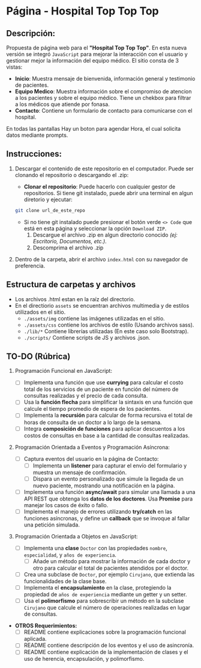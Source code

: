 # Página - Hospital Top Top Top

## Descripción:

Propuesta de página web para el **"Hospital Top Top Top"**. En esta nueva versión se integró `JavaScript` para mejorar la interacción con el usuario y gestionar mejor la información del equipo médico. El sitio consta de 3 vistas:

- **Inicio**: Muestra mensaje de bienvenida, información general y testimonio de pacientes.
- **Equipo Medico**: Muestra información sobre el compromiso de atencion a los pacientes y sobre el equipo médico. Tiene un chekbox para filtrar a los médicos que atiende por fonasa.
- **Contacto**: Contiene un formulario de contacto para comunicarse con el hospital.

En todas las pantallas Hay un boton para agendar Hora, el cual solicita datos mediante prompts.

## Instrucciones:

1. Descargar el contenido de este repositorio en el computador. Puede ser clonando el repositorio o descargando el .zip:

   - **Clonar el repositorio**: Puede hacerlo con cualquier gestor de repositorios. Si tiene git instalado, puede abrir una terminal en algun diretorio y ejecutar:

   ```bash
   git clone url_de_este_repo
   ```

   - Si no tiene git instalado puede presionar el botón verde `<> Code` que está en esta página y seleccionar la opción `Download ZIP`.
     1. Descargue el archivo .zip en algun directorio conocido _(ej: Escritorio, Documentos, etc.)_.
     2. Descomprima el archivo .zip

2. Dentro de la carpeta, abrir el archivo `index.html` con su navegador de preferencia.

## Estructura de carpetas y archivos

- Los archivos .html estan en la raíz del directorio.
- En el directiorio `assets` se encuentran archivos multimedia y de estilos utilizados en el sitio.
  - `./assets/img` contiene las imágenes utilizadas en el sitio.
  - `./assets/css` contiene los archivos de estilo (Usando archivos sass).
  - `./lib/*` Contiene librerías utilizadas (En este caso solo Bootstrap).
  - `./scripts/` Contiene scripts de JS y archivos .json.

## TO-DO (Rúbrica)

1. Programación Funcional en JavaScript:

   - [ ] Implementa una función que use **currying** para calcular el costo total de los servicios de un paciente en función del número de consultas realizadas y el precio de cada consulta.
   - [ ] Usa la **función flecha** para simplificar la sintaxis en una función que calcule el tiempo promedio de espera de los pacientes.
   - [ ] Implementa la **recursión** para calcular de forma recursiva el total de horas de consulta de un doctor a lo largo de la semana.
   - [ ] Integra **composición de funciones** para aplicar descuentos a los costos de consultas en base a la cantidad de consultas realizadas.

2. Programación Orientada a Eventos y Programación Asíncrona:

   - [ ] Captura eventos del usuario en la página de Contacto:
     - [ ] Implementa un **listener** para capturar el envío del formulario y muestra un mensaje de confirmación.
     - [ ] Dispara un evento personalizado que simule la llegada de un nuevo paciente, mostrando una notificación en la página.
   - [ ] Implementa una función **async/await** para simular una llamada a una API REST que obtenga los **datos de los doctores**. Usa **Promise** para manejar los casos de éxito o fallo.
   - [ ] Implementa el manejo de errores utilizando **try/catch** en las funciones asíncronas, y define un **callback** que se invoque al fallar una petición simulada.

3. Programación Orientada a Objetos en JavaScript:
   - [ ] Implementa una **clase** `Doctor` con las propiedades `nombre`, `especialidad`, y `años de experiencia`.
     - [ ] Añade un método para mostrar la información de cada doctor y otro para calcular el total de pacientes atendidos por el doctor.
   - [ ] Crea una subclase de `Doctor`, por ejemplo `Cirujano`, que extienda las funcionalidades de la clase base.
   - [ ] Implementa el **encapsulamiento** en la clase, protegiendo la propiedad de `años de experiencia` mediante un getter y un setter.
   - [ ] Usa el **polimorfismo** para sobrescribir un método en la subclase `Cirujano` que calcule el número de operaciones realizadas en lugar de consultas.

- **OTROS Requerimientos:**
  - [ ] README contiene explicaciones sobre la programación funcional aplicada.
  - [ ] README contiene descripción de los eventos y el uso de asincronía.
  - [ ] README contiene explicación de la implementación de clases y el uso de herencia, encapsulación, y polimorfismo.
